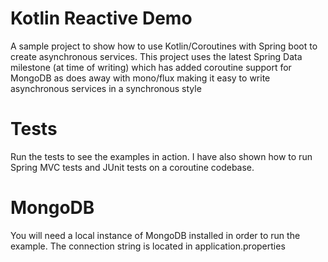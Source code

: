 # Kotlin Reactive Demo
A sample project to show how to use Kotlin/Coroutines with Spring boot to create asynchronous services.
This project uses the latest Spring Data milestone (at time of writing) which has added coroutine support for
MongoDB as does away with mono/flux making it easy to write asynchronous services in a synchronous style

# Tests
Run the tests to see the examples in action. I have also shown how to run Spring MVC tests and JUnit tests on a 
coroutine codebase. 

# MongoDB
You will need a local instance of MongoDB installed in order to run the example. The connection string is located
in application.properties 
